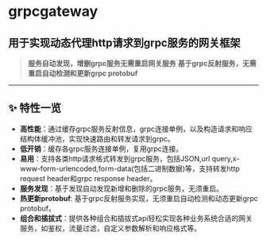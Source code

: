 # grpcgateway 
## 用于实现动态代理http请求到grpc服务的网关框架
> **服务自动发现，增删grpc服务无需重启网关服务**
> **基于grpc反射服务，无需重启自动检测和更新grpc protobuf**

---
## ✨ 特性一览
- **高性能**：通过缓存grpc服务反射信息，grpc连接单例，以及构造请求和响应结构体缓冲池，实现快速路由和转发请求到grpc。
- **低开销**：缓存各grpc服务连接单例，复用grpc连接。
- **易用**：支持各类http请求格式转发到grpc服务，包括JSON,url query,x-www-form-urlencoded,form-data(包括二进制数据)等，支持转发http request header和grpc response header。
- **服务发现**：基于发现自动发现新增和删除的grpc服务，无须重启。
- **热更新protobuf**: 基于grpc反射服务实现，无须重启自动检测和动态更新grpc protobuf。
- **组合和插拔式**：提供各种组合和插拔式api轻松实现各种业务系统合适的网关服务，如鉴权，流量过滤，自定义参数解析和响应格式等。
